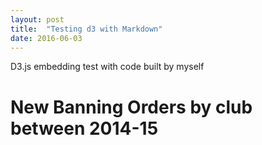 ```yaml
---
layout: post
title:  "Testing d3 with Markdown"
date: 2016-06-03
---
```


D3.js embedding test with code built by myself

<style>

div.example {
  font-family: "Helvetica Neue", Helvetica, Arial, sans-serif;
}

.box {
  font: 10px sans-serif;
}

.box line,
.box rect,
.box circle {
  fill: #fff;
  stroke: #000;
  stroke-width: 1.5px;
}

.box .center {
  stroke-dasharray: 3,3;
}

.box .outlier {
  fill: none;
  stroke: #ccc;
}

</style>
<body>
   <h1 class="title"> New Banning Orders by club between 2014-15 </h2>
<script src="//d3js.org/d3.v3.min.js"></script>

<script>
/* JavaScript starts here. */

/* Chart spaces dimensions, axes and their scales goes here. */

var margin = {top: 10, right: 60, bottom: 100, left: 150},
    width = 960 - margin.left - margin.right,
    height = 500 - margin.top - margin.bottom;

var x = d3.scale.linear()
    .range([0, width]);/* This changes space between bars. */

var y = d3.scale.ordinal()
    .rangeRoundBands([0, height], 0.1);

var xAxis = d3.svg.axis()
    .scale(x)
    .orient("bottom");

var yAxis = d3.svg.axis()
    .scale(y)
    .orient("left")
    .tickSize(0)
    .tickPadding(6);

var svg = d3.select("div#example").selectAll("svg")
    .attr("width", width + margin.left + margin.right)
    .attr("height", height + margin.top + margin.bottom)
  .append("g")
    .attr("transform", "translate(" + margin.left + "," + margin.top + ")");

d3.csv("/data/dataibt.csv", type, function (error, data) {
  x.domain(d3.extent(data, function(d) {return d.value; })).nice();
  y.domain(data.map(function(d) {return d.name; }));

  svg.selectAll(".bar")
      .data(data)
    .enter().append("rect")
      .attr("class", function(d) { return "bar bar--" + (d.value < 0 ? "negative" : "positive"); })
      .attr("x", function(d) { return x(Math.min(0, d.value)); })
      .attr("y", function(d) { return y(d.name); })
      .attr("width", function(d) { return Math.abs(x(d.value) - x(0)); })
      .attr("height", y.rangeBand());

  svg.append("g")
      .attr("class", "x axis")
      .attr("transform", "translate(0," + height + ")")
      .call(xAxis)
      
  svg.append("g")
      .attr("class", "y axis")
      .attr("transform", "translate(" + x(0) + ",0)")
      .call(yAxis);  
});

function type(d) {
  d.value = +d.value;
  return d;
}

</script>

<div id="example"></div>

